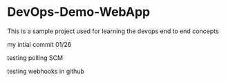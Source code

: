 # DevOps-Demo-WebApp
This is a sample project used for learning the devops end to end concepts

my intial commit 01/26

testing polling SCM

testing webhooks in github
